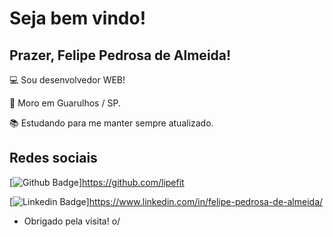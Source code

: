 
# Seja bem vindo!

 

## Prazer, Felipe Pedrosa de Almeida!

 

:computer: Sou desenvolvedor WEB!

:house_with_garden: Moro em Guarulhos / SP.

:books: Estudando para me manter sempre atualizado.

 

## Redes sociais

[![Github Badge](https://img.shields.io/badge/-Github-000?style=flat-square&logo=Github&logoColor=white&link=https://github.com/lipefit)]https://github.com/lipefit

[![Linkedin Badge](https://img.shields.io/badge/-LinkedIn-blue?style=flat-square&logo=Linkedin&logoColor=white&link=https://www.linkedin.com/in/felipe-pedrosa-de-almeida/)]https://www.linkedin.com/in/felipe-pedrosa-de-almeida/


- Obrigado pela visita! o/
